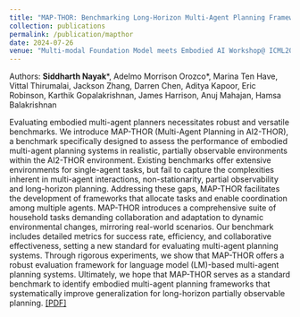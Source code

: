 ```yaml
---
title: "MAP-THOR: Benchmarking Long-Horizon Multi-Agent Planning Frameworks in Partially Observable Environments"
collection: publications
permalink: /publication/mapthor
date: 2024-07-26
venue: "Multi-modal Foundation Model meets Embodied AI Workshop@ ICML2024"
---
```


Authors: **Siddharth Nayak**\*, Adelmo Morrison Orozco\*, Marina Ten Have, Vittal Thirumalai, Jackson Zhang, Darren Chen, Aditya Kapoor, Eric Robinson, Karthik Gopalakrishnan, James Harrison, Anuj Mahajan, Hamsa Balakrishnan

Evaluating embodied multi-agent planners necessitates robust and versatile benchmarks. We introduce MAP-THOR (Multi-Agent Planning in AI2-THOR), a benchmark specifically designed to assess the performance of embodied multi-agent planning systems in realistic, partially observable environments within the AI2-THOR environment. Existing benchmarks offer extensive environments for single-agent tasks, but fail to capture the complexities inherent in multi-agent interactions, non-stationarity, partial observability and long-horizon planning. Addressing these gaps, MAP-THOR facilitates the development of frameworks that allocate tasks and enable coordination among multiple agents. MAP-THOR introduces a comprehensive suite of household tasks demanding collaboration and adaptation to dynamic environmental changes, mirroring real-world scenarios. Our benchmark includes detailed metrics for success rate, efficiency, and collaborative effectiveness, setting a new standard for evaluating multi-agent planning systems. Through rigorous experiments, we show that MAP-THOR offers a robust evaluation framework for language model (LM)-based multi-agent planning systems. Ultimately, we hope that MAP-THOR serves as a standard benchmark to identify embodied multi-agent planning frameworks that systematically improve generalization for long-horizon partially observable planning. [[PDF]](https://openreview.net/pdf?id=ZygZN5egzy)

<!-- Recommended citation: Your Namesdas, You. (2010). "Paper Title Number 2." <i>Journal 1</i>. 1(2). -->
